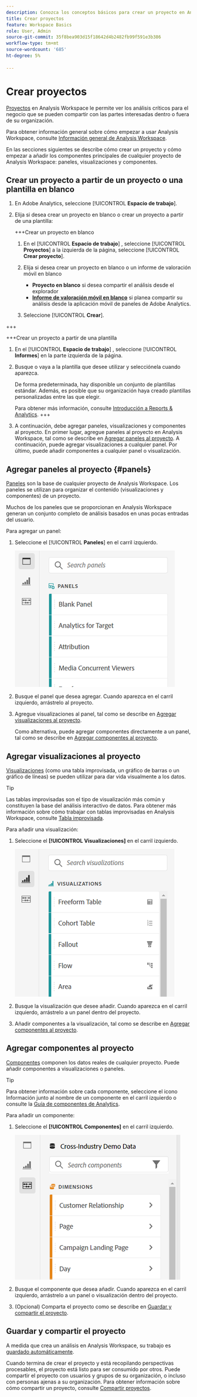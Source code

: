 ```yaml
---
description: Conozca los conceptos básicos para crear un proyecto en Analysis Workspace
title: Crear proyectos
feature: Workspace Basics
role: User, Admin
source-git-commit: 35f8bea903d15f18642d4b2482fb99f591e3b386
workflow-type: tm+mt
source-wordcount: '685'
ht-degree: 5%

---
```


# Crear proyectos

[Proyectos](/help/analyze/analysis-workspace/build-workspace-project/freeform-overview.md) en Analysis Workspace le permite ver los análisis críticos para el negocio que se pueden compartir con las partes interesadas dentro o fuera de su organización.

Para obtener información general sobre cómo empezar a usar Analysis Workspace, consulte [Información general de Analysis Workspace](/help/analyze/analysis-workspace/home.md).

En las secciones siguientes se describe cómo crear un proyecto y cómo empezar a añadir los componentes principales de cualquier proyecto de Analysis Workspace: paneles, visualizaciones y componentes.

## Crear un proyecto a partir de un proyecto o una plantilla en blanco

1. En Adobe Analytics, seleccione [!UICONTROL **Espacio de trabajo**].

1. Elija si desea crear un proyecto en blanco o crear un proyecto a partir de una plantilla:

   +++Crear un proyecto en blanco

   1. En el [!UICONTROL **Espacio de trabajo**] , seleccione [!UICONTROL **Proyectos**] a la izquierda de la página, seleccione [!UICONTROL **Crear proyecto**].

   1. Elija si desea crear un proyecto en blanco o un informe de valoración móvil en blanco

      * **Proyecto en blanco** si desea compartir el análisis desde el explorador
      * [**Informe de valoración móvil en blanco**](/help/analyze/mobile-app/curator.md) si planea compartir su análisis desde la aplicación móvil de paneles de Adobe Analytics.
   1. Seleccione [!UICONTROL **Crear**].

+++

   +++Crear un proyecto a partir de una plantilla

   1. En el [!UICONTROL **Espacio de trabajo**] , seleccione [!UICONTROL **Informes**] en la parte izquierda de la página.

   1. Busque o vaya a la plantilla que desee utilizar y selecciónela cuando aparezca.

      De forma predeterminada, hay disponible un conjunto de plantillas estándar. Además, es posible que su organización haya creado plantillas personalizadas entre las que elegir.

      Para obtener más información, consulte [Introducción a Reports &amp; Analytics](/help/analyze/reports-analytics/getting-started.md).
+++

1. A continuación, debe agregar paneles, visualizaciones y componentes al proyecto. En primer lugar, agregue paneles al proyecto en Analysis Workspace, tal como se describe en [Agregar paneles al proyecto](#add-panels-to-the-project). A continuación, puede agregar visualizaciones a cualquier panel. Por último, puede añadir componentes a cualquier panel o visualización.

## Agregar paneles al proyecto {#panels}

[Paneles](https://experienceleague.adobe.com/docs/analytics/analyze/analysis-workspace/panels/panels.html?lang=es) son la base de cualquier proyecto de Analysis Workspace. Los paneles se utilizan para organizar el contenido (visualizaciones y componentes) de un proyecto.

Muchos de los paneles que se proporcionan en Analysis Workspace generan un conjunto completo de análisis basados en unas pocas entradas del usuario.

Para agregar un panel:

1. Seleccione el [!UICONTROL **Paneles**] en el carril izquierdo.

   ![](assets/build-panels.png)

1. Busque el panel que desea agregar. Cuando aparezca en el carril izquierdo, arrástrelo al proyecto.

1. Agregue visualizaciones al panel, tal como se describe en [Agregar visualizaciones al proyecto](#add-visualizations-to-the-project).

   Como alternativa, puede agregar componentes directamente a un panel, tal como se describe en [Agregar componentes al proyecto](#add-components-to-the-project).

## Agregar visualizaciones al proyecto

[Visualizaciones](https://experienceleague.adobe.com/docs/analytics/analyze/analysis-workspace/visualizations/freeform-analysis-visualizations.html?lang=es) (como una tabla improvisada, un gráfico de barras o un gráfico de líneas) se pueden utilizar para dar vida visualmente a los datos.

>[!TIP]
>
>Las tablas improvisadas son el tipo de visualización más común y constituyen la base del análisis interactivo de datos. Para obtener más información sobre cómo trabajar con tablas improvisadas en Analysis Workspace, consulte [Tabla improvisada](/help/analyze/analysis-workspace/visualizations/freeform-table/freeform-table.md).

Para añadir una visualización:

1. Seleccione el **[!UICONTROL Visualizaciones]** en el carril izquierdo.

   ![](assets/build-visualizations.png)

1. Busque la visualización que desee añadir. Cuando aparezca en el carril izquierdo, arrástrelo a un panel dentro del proyecto.

1. Añadir componentes a la visualización, tal como se describe en [Agregar componentes al proyecto](#add-components-to-the-project).

## Agregar componentes al proyecto

[Componentes](/help/analyze/analysis-workspace/components/analysis-workspace-components.md) componen los datos reales de cualquier proyecto. Puede añadir componentes a visualizaciones o paneles.

>[!TIP]
>
>Para obtener información sobre cada componente, seleccione el icono Información junto al nombre de un componente en el carril izquierdo o consulte la [Guía de componentes de Analytics](/help/components/home.md).

Para añadir un componente:

1. Seleccione el **[!UICONTROL Componentes]** en el carril izquierdo.

   ![](assets/build-components.png)

1. Busque el componente que desea añadir. Cuando aparezca en el carril izquierdo, arrástrelo a un panel o visualización dentro del proyecto.

1. (Opcional) Comparta el proyecto como se describe en [Guardar y compartir el proyecto](#save-and-share-the-project).

## Guardar y compartir el proyecto

A medida que crea un análisis en Analysis Workspace, su trabajo es [guardado automáticamente](/help/analyze/analysis-workspace/build-workspace-project/save-projects.md).

Cuando termina de crear el proyecto y está recopilando perspectivas procesables, el proyecto está listo para ser consumido por otros. Puede compartir el proyecto con usuarios y grupos de su organización, o incluso con personas ajenas a su organización. Para obtener información sobre cómo compartir un proyecto, consulte [Compartir proyectos](/help/analyze/analysis-workspace/curate-share/share-projects.md).

